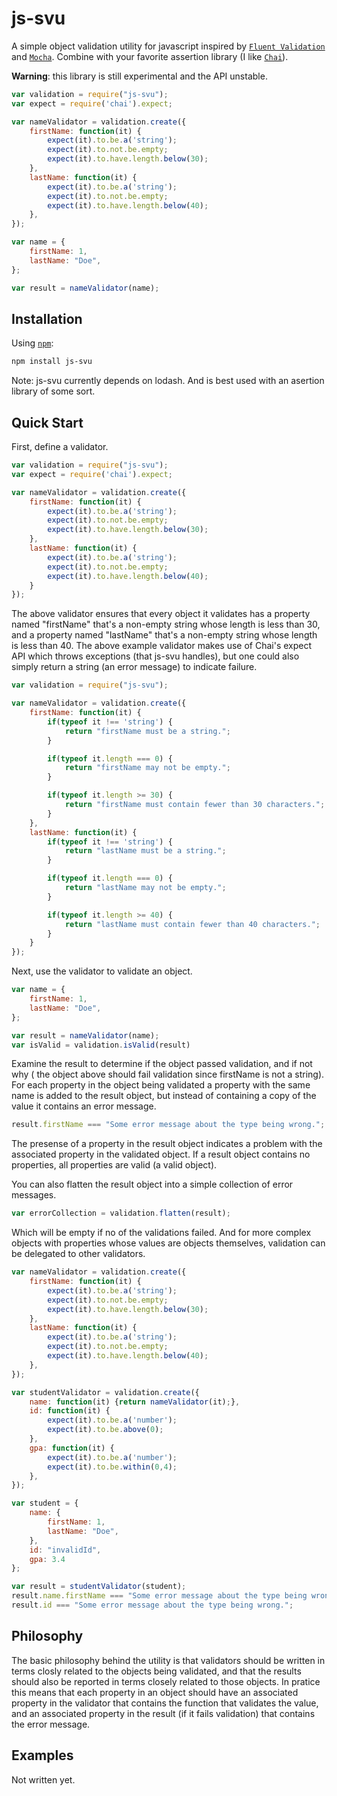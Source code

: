 js-svu
======

A simple object validation utility for javascript inspired by [`Fluent Validation`](http://fluentvalidation.codeplex.com/) 
and [`Mocha`](http://mochajs.org/).  Combine with your favorite assertion library (I like [`Chai`](http://chaijs.com/)).

__Warning__: this library is still experimental and the API unstable.

```js
var validation = require("js-svu");
var expect = require('chai').expect;

var nameValidator = validation.create({
    firstName: function(it) {
        expect(it).to.be.a('string');
        expect(it).to.not.be.empty;
        expect(it).to.have.length.below(30);
    },
    lastName: function(it) {
        expect(it).to.be.a('string');
        expect(it).to.not.be.empty;
        expect(it).to.have.length.below(40);
    },
});

var name = {
    firstName: 1,
    lastName: "Doe",
};

var result = nameValidator(name);
```

## Installation

Using [`npm`](http://npmjs.org/):

```bash
npm install js-svu
```

Note: js-svu currently depends on lodash.  And is best used with an asertion library of some sort.

## Quick Start

First, define a validator.

```js
var validation = require("js-svu");
var expect = require('chai').expect;

var nameValidator = validation.create({
    firstName: function(it) {
        expect(it).to.be.a('string');
        expect(it).to.not.be.empty;
        expect(it).to.have.length.below(30);
    },
    lastName: function(it) {
        expect(it).to.be.a('string');
        expect(it).to.not.be.empty;
        expect(it).to.have.length.below(40);
    }
});
```

The above validator ensures that every object it validates has a property 
named "firstName" that's a non-empty string whose length is less than 30, 
and a property named "lastName" that's a non-empty string whose length is less than 40.
The above example validator makes use of Chai's expect API which throws exceptions (that js-svu handles),
but one could also simply return a string (an error message) to indicate failure.

```js
var validation = require("js-svu");

var nameValidator = validation.create({
    firstName: function(it) {
        if(typeof it !== 'string') {
        	return "firstName must be a string.";
    	}

        if(typeof it.length === 0) {
        	return "firstName may not be empty.";
    	}

        if(typeof it.length >= 30) {
        	return "firstName must contain fewer than 30 characters.";
    	}
    },
    lastName: function(it) {
        if(typeof it !== 'string') {
        	return "lastName must be a string.";
    	}

        if(typeof it.length === 0) {
        	return "lastName may not be empty.";
    	}

        if(typeof it.length >= 40) {
        	return "lastName must contain fewer than 40 characters.";
    	}
    }
});
```

Next, use the validator to validate an object.

```js
var name = {
    firstName: 1,
    lastName: "Doe",
};

var result = nameValidator(name);
var isValid = validation.isValid(result)
```

Examine the result to determine if the object passed validation, and if not why (
the object above should fail validation since firstName is not a string). For 
each property in the object being validated a property with the same name
is added to the result object, but instead of containing a copy of the value
it contains an error message.  

```js
result.firstName === "Some error message about the type being wrong.";
```

The presense of a property in the result object
indicates a problem with the associated property in the validated object.  If a
result object contains no properties, all properties are valid (a valid object).

You can also flatten the result object into a simple collection of error messages.

```js
var errorCollection = validation.flatten(result);
```

Which will be empty if no of the validations failed.  And for more complex objects 
with properties whose values are objects themselves, validation can be delegated to 
other validators.

```js
var nameValidator = validation.create({
    firstName: function(it) {
        expect(it).to.be.a('string');
        expect(it).to.not.be.empty;
        expect(it).to.have.length.below(30);
    },
    lastName: function(it) {
        expect(it).to.be.a('string');
        expect(it).to.not.be.empty;
        expect(it).to.have.length.below(40);
    },
});

var studentValidator = validation.create({
    name: function(it) {return nameValidator(it);},
    id: function(it) {
        expect(it).to.be.a('number');
        expect(it).to.be.above(0);
    },
    gpa: function(it) {
        expect(it).to.be.a('number');
        expect(it).to.be.within(0,4);
    },
});

var student = {
    name: {
        firstName: 1,
        lastName: "Doe",
    },
    id: "invalidId",
    gpa: 3.4
};

var result = studentValidator(student);
result.name.firstName === "Some error message about the type being wrong.";
result.id === "Some error message about the type being wrong.";
```

## Philosophy

The basic philosophy behind the utility is that validators should be written in terms
closly related to the objects being validated, and that the results should also be 
reported in terms closely related to those objects.  In pratice this 
means that each property in an object should have an associated property in 
the validator that contains the function that validates the value, and an associated
property in the result (if it fails validation) that contains the error message.

## Examples

Not written yet.
